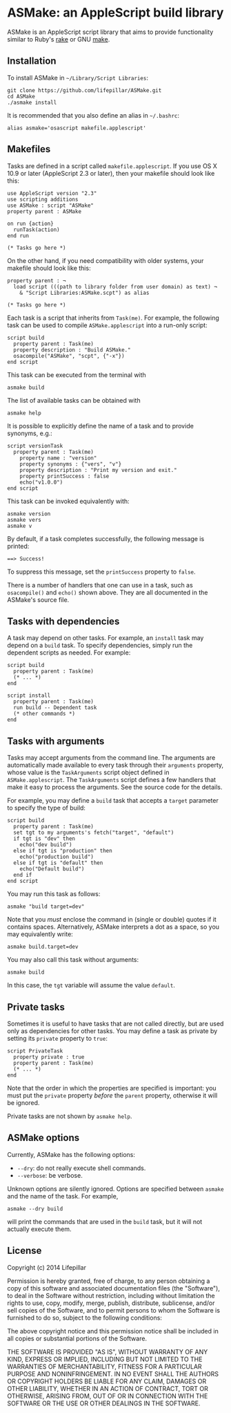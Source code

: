 # ASMake: an AppleScript build library

ASMake is an AppleScript script library that aims to provide functionality
similar to Ruby's [rake](http://rake.rubyforge.org)
or GNU [make](https://www.gnu.org/software/make/manual/make.html).

## Installation

To install ASMake in `~/Library/Script Libraries`:

    git clone https://github.com/lifepillar/ASMake.git
    cd ASMake
    ./asmake install

It is recommended that you also define an alias in `~/.bashrc`:

    alias asmake='osascript makefile.applescript'

## Makefiles

Tasks are defined in a script called `makefile.applescript`.
If you use OS X 10.9 or later (AppleScript 2.3 or later), then your makefile
should look like this:

    use AppleScript version "2.3"
    use scripting additions
    use ASMake : script "ASMake"
    property parent : ASMake

    on run {action}
      runTask(action)
    end run

    (* Tasks go here *)

On the other hand, if you need compatibility with older systems, your makefile
should look like this:

    property parent : ¬
      load script (((path to library folder from user domain) as text) ¬
        & "Script Libraries:ASMake.scpt") as alias

    (* Tasks go here *)

Each task is a script that inherits from `Task(me)`. For example, the following
task can be used to compile `ASMake.applescript` into a run-only script:

    script build
      property parent : Task(me)
      property description : "Build ASMake."
      osacompile("ASMake", "scpt", {"-x"})
    end script

This task can be executed from the terminal with

    asmake build

The list of available tasks can be obtained with

    asmake help

It is possible to explicitly define the name of a task and to provide synonyms,
e.g.:

    script versionTask
      property parent : Task(me)
	    property name : "version"
	    property synonyms : {"vers", "v"}
	    property description : "Print my version and exit."
	    property printSuccess : false
	    echo("v1.0.0")
    end script

This task can be invoked equivalently with:

    asmake version
    asmake vers
    asmake v

By default, if a task completes successfully, the following message is printed:

    ==> Success!

To suppress this message, set the `printSuccess` property to `false`.

There is a number of handlers that one can use in a task, such as `osacompile()`
and `echo()` shown above. They are all documented in the ASMake's source file.

## Tasks with dependencies

A task may depend on other tasks. For example, an `install` task may depend on a
`build` task. To specify dependencies, simply run the dependent scripts as needed.
For example:

    script build
      property parent : Task(me)
      (* ... *)
    end

    script install
      property parent : Task(me)
      run build -- Dependent task
      (* other commands *)
    end

## Tasks with arguments

Tasks may accept arguments from the command line. The arguments are automatically
made available to every task through their `arguments` property, whose value is the `TaskArguments`
script object defined in `ASMake.applescript`. The `TaskArguments` script defines a few
handlers that make it easy to process the arguments. See the source code for the details.

For example, you may define a `build` task that accepts a `target` parameter to
specify the type of build:

    script build
      property parent : Task(me)
      set tgt to my arguments's fetch("target", "default")
      if tgt is "dev" then
        echo("dev build")
      else if tgt is "production" then
        echo("production build")
      else if tgt is "default" then
        echo("Default build")
      end if
    end script

You may run this task as follows:

    asmake "build target=dev"

Note that you _must_ enclose the command in (single or double) quotes if it contains
spaces. Alternatively, ASMake interprets a dot as a space, so you may equivalently
write:

    asmake build.target=dev

You may also call this task without arguments:

    asmake build

In this case, the `tgt` variable will assume the value `default`.

## Private tasks

Sometimes it is useful to have tasks that are not called directly, but are used
only as dependencies for other tasks. You may define a task as private by setting
its `private` property to `true`:

    script PrivateTask
      property private : true
      property parent : Task(me)
      (* ... *)
    end

Note that the order in which the properties are specified is important: you must
put the `private` property _before_ the `parent` property, otherwise it will be
ignored.

Private tasks are not shown by `asmake help`.


## ASMake options

Currently, ASMake has the following options:

- `--dry`: do not really execute shell commands.
- `--verbose`: be verbose.

Unknown options are silently ignored.
Options are specified between `asmake` and the name of the task. For example,

    asmake --dry build

will print the commands that are used in the `build` task, but it will not
actually execute them.

## License

Copyright (c) 2014 Lifepillar

Permission is hereby granted, free of charge, to any person obtaining a copy
of this software and associated documentation files (the "Software"), to deal
in the Software without restriction, including without limitation the rights
to use, copy, modify, merge, publish, distribute, sublicense, and/or sell
copies of the Software, and to permit persons to whom the Software is
furnished to do so, subject to the following conditions:

The above copyright notice and this permission notice shall be included in
all copies or substantial portions of the Software.

THE SOFTWARE IS PROVIDED "AS IS", WITHOUT WARRANTY OF ANY KIND, EXPRESS OR
IMPLIED, INCLUDING BUT NOT LIMITED TO THE WARRANTIES OF MERCHANTABILITY,
FITNESS FOR A PARTICULAR PURPOSE AND NONINFRINGEMENT. IN NO EVENT SHALL THE
AUTHORS OR COPYRIGHT HOLDERS BE LIABLE FOR ANY CLAIM, DAMAGES OR OTHER
LIABILITY, WHETHER IN AN ACTION OF CONTRACT, TORT OR OTHERWISE, ARISING FROM,
OUT OF OR IN CONNECTION WITH THE SOFTWARE OR THE USE OR OTHER DEALINGS IN
THE SOFTWARE.
